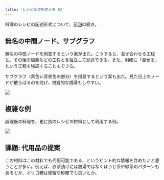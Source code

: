 ```yaml
---
title: 'レシピ記述形式メモ #2'
---
```

料理のレシピの記述形式について、[前回](https://r7kamura.com/articles/2022-05-13-mermaid-recipe-memo)の続き。

無名の中間ノード、サブグラフ
--------------

無名の中間ノードを用意するという案が出た。こうすると、混ぜ合わせる工程と、その後の加熱などの工程とを独立して記述できる。また、明確に「混ぜる」という工程を強調することもできる。

サブグラフ（黄色い背景色の部分）を用意するという案も出た。見た目上のノードが散らばるのを防げ、視覚的な誘導もしやすい。

![](https://lh3.googleusercontent.com/docs/ADP-6oHKSuUJ1M2PDtIdRn1HNsTcKObTlfkXL-107fztLUM1B1iAe-PFB8_m7ojOpyBwfCFSOqwy75ivnAQ5WWb1kpxoxkLAY7RNEvp6edtbHyZVZsoB0KjfFIbFagy4LmEVYUBVT3kcAQSDxONQ01rS2epwYrzaLuexRHZItvbov8NuxAsEOvizP5Ifc_3TBanlxNhJ1hnfLz3T53ZJp2e1bpWD1PitG8YAvII14s3RW88137v8g0vyGXgl92DgWVF-gKpK2PF3NFVQC-br3UkkfIkkZJXx1i7Dzl_hWVSMXDYxXF8ZyQFzsScLVktsRoMhAy8qcsCSaHQzr7ApMfcVRivZ7sGzlFq4XNFExSb3wzPiSRKHmq7SIZYK9R4OaDZ53T3imgNMKyis1ImXa9peZz_S1ZWQbUPSWIAo0p73vjU4MWigKnM05dve7saDYMFmIT8CMFVDg7CbBbQcN6lDw1F-P8oq3-xX0ow8BBFE9YhnOQMwCV7RmmXy1aceIj05EITf4p3BNPjHLZI_Gq1Tkg4TReYqBpF26NfBgs6ifw3i9kJg3EtGLbvFyzfG_fS0ZZ-OMAik5zibILJoVKWJKxYkVQsvUbuZCF2wk8CmOZQEiteukqSZClqF9ID6cc_g7n4va01EhNNWmCTIg4ANkW01aZFYkTL4QnFfRMnLYYPwbTi_HjFwZ3LAjgPRNry7rP4LarvLK3SogNkn6YOZqZzOCI6tsnefwYhJXpViLWJfA31vvjnToilg1608U0kQ2SpBuU-90ZwCv9vAFif4F0R3Q2RPO2dk92WeHe-aLuqW67eW_4YQ7tsrrEoY_3joFnsEJkS0pC9ANTXJNOby0JAHIEnqN7OeyH19f7LuILk8AI8ph1O2kiJ5PuuWSfYllP39g0tmlv9C_eMrclRkks_qudBF8MRDC8BNv4M7V4pmEASvAzdywPaNlwqW9aqFG9e22BDgX2x05BV1bId5cclXGXZveL-0l9B4wEhNiTwwmSyHy_zwjark8g-iNAlfLaIiVeXTbsbo7o6lNVOvZAeATNi576rC8bPuWbDgghSazktTDoaa_xVTcSYCjbq_aNBJpIpxJCIn0XzYqVUNDSRKlYEtnIPA6r_4CN0dlG4YSGviBi5T-kos5Z0UAkOYKmREhiShSOYBqxiN6c5qZNqBeCiz-SNpqbNvpN7gJhVXoh2GJaACmDuHRMGfWppj_nH3bOrTMfBm_r0GmFc1_F1WWgTl5HduLk-jtMr5gE_-Znmh)

複雑な例
----

調理後の料理を、更に別のレシピの材料として利用する例。

![](https://lh3.googleusercontent.com/docs/ADP-6oEaAXNDUYdNLuEOEjtXP8ezrnbtxSBeU1ylzooOsK1DYz_B87Pbu9GkVXKBdJtM6GwlQgkcKsWm2htfvQ4r78wJ5nBPDZv-zCMdRCYJ30rFC7c0pSry6S3Jummwc9x7aeM1HQo2gZX-fb2s1Bn1uabHPS8pcUvkMSM5DrJk2akFw8yy8EIgmhbVGdk6fO_TMrRCJGPn2tNYcp-_tl2kZAz2I389p82q49SN0XsO0CojvJoupap-UgKEBAqzbsQy7PmGCX-ZVvGdjI6mCW923aitJwSDgQo8MBScx_LrAMSplo8c6F2neaEZ6sQHzP7nPITa20N78Iwi07KlnwbnJBc3WyPotER5RqxjiclpkPh5oc-DXElkZudNiRXYWUuvW4dSuSDTzcnz9pOq-NV4PbwFnz8_a4I-EDFIRG5Ij_ecKR_fFGMXCelkxFPbkTB5PCLai75AxZa6ae3i6YuonjaEVgYDzuMyHbsDK0VtNjFisXxYFbH3bVOU_tgjiLWJN3j9KAS5OGMAD5GAWs0g6MQ4X5qBMlWuniwZd8tfz5VnqL4ivowafhkhwgFR2ijmkejfVP1NLOj9nrXJ0hpvSg36qXqZu6Twh20YIlLCQiVr1uGKSTyisQ_DAXsUEKVWyfEyLmSMuAyF5FoFI3-aeWHOPLSTWRVSyBAwrKaAxO9P9SuBhfM2bUDI8KB29gSNs5AaI1wxVzpYYzZdZb7Q_qbzlPnWfJFiHSLv3xqO53jsRQm8jTS-wTSouGf-OxPZJzf5datSFHaIicnQYqDD1XKEgKNEfPQEBIhz5AWLxizUmjMpjJktVyN45QxyVXK6_w5r7w6Ab2fMWvgCwIScO9R3DDice20MrXHdjBpa2Rv1aFX1QW5D7EU_Uzl1VuBq8M3vfAbWRX0__ht9Z4Lpf7ib9hx6mdPjykjkZGKpnuY7iK3jlXhEHWJViLC6RH3lAQQemD8zwQ2Ch58iG6AkvRpDWfooOsk1cxrWKGRklky6CUy8agZlcbfdp2friyEjq6L2UDbJrohxxrlp0O5T9U3eeM3LyG2V83WarkxIT7TIp2ISK3LgJpBMtJlp6c0pPdi5YuDGjf1rKLLTa_IzNdv6fk-Qz-KmkSSRJK7Fh_yLN-xa3Uq0L5lcUCR2Jm1--Lo4Vdxlr-iAle6NBi5jZN6wNFpXw1CLm9HqrXwRUBTPl9Vq_zpbITHlNTDNetYPZZ-bxspWrX5bGs0YuGcC0P9n3OgZA-fT4UX1qYwBc2JjOuIT)

課題: 代用品の提案
----------

この材料はこの材料でも代用可能である、というヒント的な情報を含めたいと思うことが多い。例えば、お茶漬けには熱湯ではなくほうじ茶や緑茶のパターンもあるとか、オリゴ糖は蜂蜜や砂糖でも良いとか。
